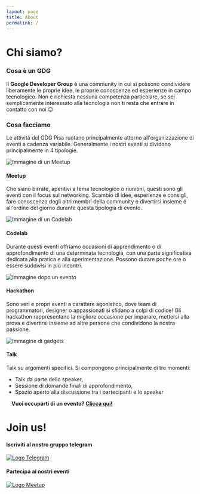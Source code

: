 ```yaml
---
layout: page
title: About
permalink: /
---
```


# Chi siamo?

### Cosa è un GDG

Il **Google Developer Group** è una community in cui si possono
condividere liberamente le proprie idee, le proprie conoscenze
ed esperienze in campo tecnologico.
Non è richiesta nessuna competenza particolare, se sei semplicemente
interessato alla tecnologia non ti resta che entrare in contatto
con noi 😉

### Cosa facciamo

Le attività del GDG Pisa ruotano principalmente attorno all'organizzazione di eventi a cadenza variabile. Generalmente i nostri eventi si dividono
principalmente in 4 tipologie.

<div class="container-fluid">
    <div class="row">
        <div class="col-sm-3">
            <img src="/static/img/balloon_1.png" alt="Immagine di un Meetup">
        </div>
        <div class="col-sm-9">
            <h4><strong>Meetup</strong></h4>
            <p>Che siano birrate, aperitivi a tema tecnologico o riunioni, 
                questi sono gli eventi con il focus sul networking. Scambio
                di idee, esperienze e consigli, fare conoscenza degli altri
                membri della community e divertirsi insieme é all'ordine del giorno durante questa tipologia di evento.
            </p>
        </div>
    </div>
    <div class="row">
        <div class="col-sm-3">
            <img src="/static/img/balloon_2.png" alt="Immagine di un Codelab">
        </div>
        <div class="col-sm-9">
            <h4><strong>Codelab</strong></h4>
            <p>Durante questi eventi offriamo occasioni di apprendimento 
                o di approfondimento di una determinata tecnologia, con una
                parte significativa dedicata alla pratica e alla sperimentazione. Possono durare poche ore o essere suddivisi in più incontri. 
            </p>
        </div>
    </div>
    <div class="row">
        <div class="col-sm-3">
            <img src="/static/img/balloon_3.png" alt="Immagine dopo un evento">
        </div>
        <div class="col-sm-9">
            <h4><strong>Hackathon</strong></h4>
            <p>Sono veri e propri eventi a carattere agonistico, dove
                team di programmatori, designer o appassionati si sfidano
                a colpi di codice! Gli hackathon rappresentano la migliore
                occasione per imparare, mettersi alla prova e divertirsi
                insieme ad altre persone che condividono la nostra passione.
            </p>
        </div>
    </div>
    <div class="row">
        <div class="col-sm-3">
            <img src="/static/img/balloon_4.png" alt="Immagine di gadgets">
        </div>
        <div class="col-sm-9">
            <h4><strong>Talk</strong></h4>
            <p>Talk su argomenti specifici. Si compongono principalmente di tre momenti:
                <ul>
                    <li>Talk da parte dello speaker,</li>
                    <li>Sessione di domande finali di approfondimento,</li>
                    <li>Spazio aperto alla discussione tra i partecipanti e lo speaker</li>
                </ul>
            </p>
        </div>
    </div>
</div>

&emsp;<strong>Vuoi occuparti di un evento? <a href="https://goo.gl/forms/EiD8DFAztmgSPYot1">Clicca qui!</a></strong>

# Join us!

<div class="container-fluid">
    <div class="row">
        <div class="col-sm-6 text-center center-block">
            <h4><strong>Iscriviti al nostro gruppo telegram</strong></h4>
            <a href="/telegram" target="_blank"><img class="center-block" src="/static/img/Telegram_Messenger.png" alt="Logo Telegram"></a>
        </div>
        <div class="col-sm-6 text-center">
            <h4><strong>Partecipa ai nostri eventi</strong></h4>
            <a href="https://www.meetup.com/GDG-Pisa/" target="_blank" rel="noopener"><img class="center-block" src="/static/img/meetup.png" alt="Logo Meetup"></a>
        </div>
    </div>
</div>
